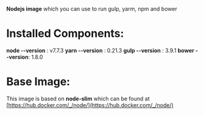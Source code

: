 **Nodejs image** which you can use to run gulp, yarm, npm and bower

# **Installed Components:**

**node --version** : v7.7.3
**yarn --version** : 0.21.3
**gulp --version** : 3.9.1
**bower --version**: 1.8.0

# **Base Image:**

This image is based on **node-slim** which can be found at [https://hub.docker.com/_/node/](https://hub.docker.com/_/node/)

